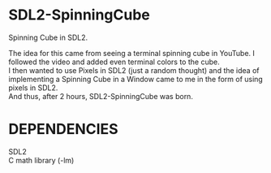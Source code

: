 # SDL2-SpinningCube
Spinning Cube in SDL2. <br>

The idea for this came from seeing a terminal spinning cube in YouTube. I followed the video and added even terminal colors to the cube.<br>
I then wanted to use Pixels in SDL2 (just a random thought) and the idea of implementing a Spinning Cube in a Window came to me in the form of using pixels in SDL2. <br>
And thus, after 2 hours, SDL2-SpinningCube was born.

# DEPENDENCIES
SDL2 <br>
C math library (-lm)
